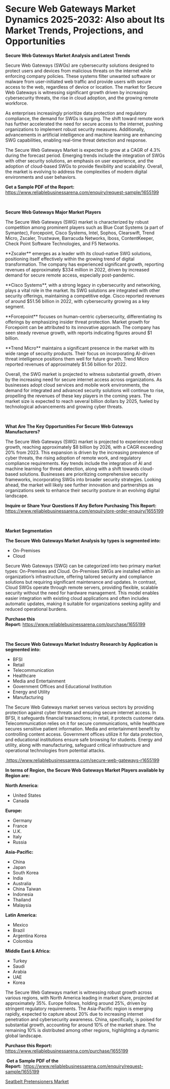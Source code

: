 <p><h1>Secure Web Gateways Market Dynamics 2025-2032: Also about Its Market Trends, Projections, and Opportunities</h1></p><p><strong>Secure Web Gateways Market Analysis and Latest Trends</strong></p>
<p><p>Secure Web Gateways (SWGs) are cybersecurity solutions designed to protect users and devices from malicious threats on the internet while enforcing company policies. These systems filter unwanted software or malware from user-initiated web traffic and provide users with secure access to the web, regardless of device or location. The market for Secure Web Gateways is witnessing significant growth driven by increasing cybersecurity threats, the rise in cloud adoption, and the growing remote workforce.</p><p>As enterprises increasingly prioritize data protection and regulatory compliance, the demand for SWGs is surging. The shift toward remote work has further accelerated the need for secure access to the internet, pushing organizations to implement robust security measures. Additionally, advancements in artificial intelligence and machine learning are enhancing SWG capabilities, enabling real-time threat detection and response.</p><p>The Secure Web Gateways Market is expected to grow at a CAGR of 4.3% during the forecast period. Emerging trends include the integration of SWGs with other security solutions, an emphasis on user experience, and the adoption of cloud-based SWGs to provide flexibility and scalability. Overall, the market is evolving to address the complexities of modern digital environments and user behaviors.</p></p>
<p><strong>Get a Sample PDF of the Report:&nbsp;</strong> <a href="https://www.reliablebusinessarena.com/enquiry/request-sample/1655199?utm_campaign=1871&utm_medium=2&utm_source=Github&utm_content=ia&utm_term=07032025&utm_id=secure-web-gateways">https://www.reliablebusinessarena.com/enquiry/request-sample/1655199</a></p>
<p>&nbsp;</p>
<p><strong>Secure Web Gateways Major Market Players</strong></p>
<p><p>The Secure Web Gateways (SWG) market is characterized by robust competition among prominent players such as Blue Coat Systems (a part of Symantec), Forcepoint, Cisco Systems, Intel, Sophos, Clearswift, Trend Micro, Zscaler, Trustwave, Barracuda Networks, Iboss, ContentKeeper, Check Point Software Technologies, and F5 Networks.</p><p>**Zscaler** emerges as a leader with its cloud-native SWG solutions, positioning itself effectively within the growing trend of digital transformation. The company has experienced significant growth, reporting revenues of approximately $334 million in 2022, driven by increased demand for secure remote access, especially post-pandemic.</p><p>**Cisco Systems**, with a strong legacy in cybersecurity and networking, plays a vital role in the market. Its SWG solutions are integrated with other security offerings, maintaining a competitive edge. Cisco reported revenues of around $51.56 billion in 2022, with cybersecurity growing as a key segment.</p><p>**Forcepoint** focuses on human-centric cybersecurity, differentiating its offerings by emphasizing insider threat protection. Market growth for Forcepoint can be attributed to its innovative approach. The company has seen steady revenue growth, with reports indicating figures around $1 billion.</p><p>**Trend Micro** maintains a significant presence in the market with its wide range of security products. Their focus on incorporating AI-driven threat intelligence positions them well for future growth. Trend Micro reported revenues of approximately $1.56 billion for 2022.</p><p>Overall, the SWG market is projected to witness substantial growth, driven by the increasing need for secure internet access across organizations. As businesses adopt cloud services and mobile work environments, the demand for integrated and advanced security solutions will continue to rise, propelling the revenues of these key players in the coming years. The market size is expected to reach several billion dollars by 2025, fueled by technological advancements and growing cyber threats.</p></p>
<p>&nbsp;</p>
<p><strong>What Are The Key Opportunities For Secure Web Gateways Manufacturers?</strong></p>
<p><p>The Secure Web Gateways (SWG) market is projected to experience robust growth, reaching approximately $8 billion by 2026, with a CAGR exceeding 20% from 2023. This expansion is driven by the increasing prevalence of cyber threats, the rising adoption of remote work, and regulatory compliance requirements. Key trends include the integration of AI and machine learning for threat detection, along with a shift towards cloud-based solutions. Businesses are prioritizing comprehensive security frameworks, incorporating SWGs into broader security strategies. Looking ahead, the market will likely see further innovation and partnerships as organizations seek to enhance their security posture in an evolving digital landscape.</p></p>
<p><strong>Inquire or Share Your Questions If Any Before Purchasing This Report:</strong> <a href="https://www.reliablebusinessarena.com/enquiry/pre-order-enquiry/1655199?utm_campaign=1871&utm_medium=2&utm_source=Github&utm_content=ia&utm_term=07032025&utm_id=secure-web-gateways">https://www.reliablebusinessarena.com/enquiry/pre-order-enquiry/1655199</a></p>
<p>&nbsp;</p>
<p><strong>Market Segmentation</strong></p>
<p><strong>The Secure Web Gateways Market Analysis by types is segmented into:</strong></p>
<p><ul><li>On-Premises</li><li>Cloud</li></ul></p>
<p><p>Secure Web Gateways (SWG) can be categorized into two primary market types: On-Premises and Cloud. On-Premises SWGs are installed within an organization’s infrastructure, offering tailored security and compliance solutions but requiring significant maintenance and updates. In contrast, Cloud SWGs operate through remote servers, providing flexible, scalable security without the need for hardware management. This model enables easier integration with existing cloud applications and often includes automatic updates, making it suitable for organizations seeking agility and reduced operational burdens.</p></p>
<p><strong>Purchase this Report:&nbsp;</strong><a href="https://www.reliablebusinessarena.com/purchase/1655199?utm_campaign=1871&utm_medium=2&utm_source=Github&utm_content=ia&utm_term=07032025&utm_id=secure-web-gateways">https://www.reliablebusinessarena.com/purchase/1655199</a></p>
<p>&nbsp;</p>
<p><strong>The Secure Web Gateways Market Industry Research by Application is segmented into:</strong></p>
<p><ul><li>BFSI</li><li>Retail</li><li>Telecommunication</li><li>Healthcare</li><li>Media and Entertainment</li><li>Government Offices and Educational Institution</li><li>Energy and Utility</li><li>Manufacturing</li></ul></p>
<p><p>The Secure Web Gateways market serves various sectors by providing protection against cyber threats and ensuring secure internet access. In BFSI, it safeguards financial transactions; in retail, it protects customer data. Telecommunication relies on it for secure communications, while healthcare secures sensitive patient information. Media and entertainment benefit by controlling content access. Government offices utilize it for data protection, and educational institutions ensure safe browsing for students. Energy and utility, along with manufacturing, safeguard critical infrastructure and operational technologies from potential attacks.</p></p>
<p><a href="https://www.reliablebusinessarena.com/secure-web-gateways-r1655199?utm_campaign=1871&utm_medium=2&utm_source=Github&utm_content=ia&utm_term=07032025&utm_id=secure-web-gateways">&nbsp;https://www.reliablebusinessarena.com/secure-web-gateways-r1655199</a></p>
<p><strong>In terms of Region, the Secure Web Gateways Market Players available by Region are:</strong></p>
<p>
    <p> <strong> North America: </strong>
        <ul>
            <li>United States</li>
            <li>Canada</li>
        </ul>
        </p> 
    <p> <strong> Europe: </strong>
        <ul>
            <li>Germany</li>
            <li>France</li>
            <li>U.K.</li>
            <li>Italy</li>
            <li>Russia</li>
        </ul>
        </p> 
    <p> <strong> Asia-Pacific: </strong>
        <ul>
            <li>China</li>
            <li>Japan</li>
            <li>South Korea</li>
            <li>India</li>
            <li>Australia</li>
            <li>China Taiwan</li>
            <li>Indonesia</li>
            <li>Thailand</li>
            <li>Malaysia</li>
        </ul>
        </p> 
    <p> <strong> Latin America: </strong>
        <ul>
            <li>Mexico</li>
            <li>Brazil</li>
            <li>Argentina Korea</li>
            <li>Colombia</li>
        </ul>
        </p> 
    <p> <strong> Middle East & Africa: </strong>
        <ul>
            <li>Turkey</li>
            <li>Saudi</li>
            <li>Arabia</li>
            <li>UAE</li>
            <li>Korea</li>
        </ul>
    </p>
    </p>
<p><p>The Secure Web Gateways market is witnessing robust growth across various regions, with North America leading in market share, projected at approximately 35%. Europe follows, holding around 25%, driven by stringent regulatory requirements. The Asia-Pacific region is emerging rapidly, expected to capture about 20% due to increasing internet penetration and cybersecurity awareness. China, specifically, is poised for substantial growth, accounting for around 10% of the market share. The remaining 10% is distributed among other regions, highlighting a dynamic global landscape.</p></p>
<p><strong>Purchase this Report: </strong><a href="https://www.reliablebusinessarena.com/purchase/1655199?utm_campaign=1871&utm_medium=2&utm_source=Github&utm_content=ia&utm_term=07032025&utm_id=secure-web-gateways">https://www.reliablebusinessarena.com/purchase/1655199</a></p>
<p>&nbsp;<strong>Get a Sample PDF of the Report:&nbsp;&nbsp;</strong><a href="https://www.reliablebusinessarena.com/enquiry/request-sample/1655199?utm_campaign=1871&utm_medium=2&utm_source=Github&utm_content=ia&utm_term=07032025&utm_id=secure-web-gateways">https://www.reliablebusinessarena.com/enquiry/request-sample/1655199</a></p>
<p><strong></strong></p>
<p><p><a href="https://github.com/marloy8/Market-Research-Report-List-7/blob/main/seatbelt-pretensioners-market.md?utm_campaign=1871&utm_medium=2&utm_source=Github&utm_content=ia&utm_term=07032025&utm_id=secure-web-gateways">Seatbelt Pretensioners Market</a></p></p>